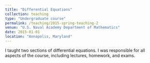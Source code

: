 ```yaml
---
title: "Differential Equations"
collection: teaching
type: "Undergraduate course"
permalink: /teaching/2015-spring-teaching-2
venue: "U.S. Naval Academy Department of Mathematics"
date: 2015-01-01
location: "Annapolis, Maryland"
---
```


I taught two sections of differential equations. I was responsible for all aspects of the course, including lectures, homework, and exams.